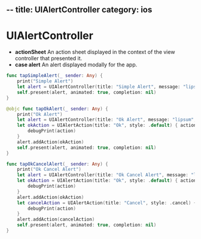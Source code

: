 --
title: UIAlertController
category: ios
---

# UIAlertController

- **actionSheet** An action sheet displayed in the context of the view controller that presented it.
- **case alert** An alert displayed modally for the app.

```swift
func tapSimpleAlert(_ sender: Any) {
    print("Simple Alert")
    let alert = UIAlertController(title: "Simple Alert", message: "lipsum", preferredStyle: .actionSheet)
    self.present(alert, animated: true, completion: nil)
}

@objc func tapOkAlert(_ sender: Any) {
    print("Ok Alert")
    let alert = UIAlertController(title: "Ok Alert", message: "lipsum", preferredStyle: .alert)
    let okAction = UIAlertAction(title: "Ok", style: .default) { action in
        debugPrint(action)
    }
    alert.addAction(okAction)
    self.present(alert, animated: true, completion: nil)
}

func tapOkCancelAlert(_ sender: Any) {
    print("Ok Cancel Alert")
    let alert = UIAlertController(title: "Ok Cancel Alert", message: "lipsum", preferredStyle: .alert)
    let okAction = UIAlertAction(title: "Ok", style: .default) { action in
        debugPrint(action)
    }
    alert.addAction(okAction)
    let cancelAction = UIAlertAction(title: "Cancel", style: .cancel) { action in
        debugPrint(action)
    }
    alert.addAction(cancelAction)
    self.present(alert, animated: true, completion: nil)
}
```
